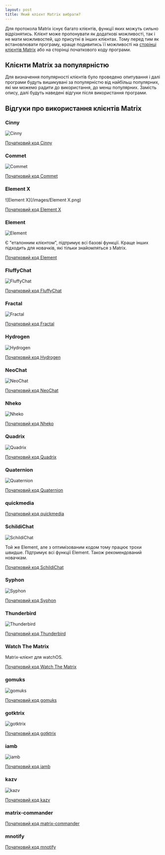 ```yaml
---
layout: post
title: Який клієнт Matrix вибрати?
---
```

Для протокола Matrix існує багато клієнтів, функції яких можуть сильно відрізнятись. Клієнт може пропонувати як додаткові можливості, так і не мати можливостей, що присутні в інших клієнтах. Тому перед тим як встановлювати програму, краще подивитись її можливості на [сторінці клієнтів Matrix](https://matrix.org/ecosystem/clients/) або на сторінці початкового коду програми.

## Клієнти Matrix за популярністю

Для визначення популярності клієнтів було проведено опитування і далі програми будуть вишикувані за популярністю від найбільш популярних, які ми можемо радити до використання, до менш популярних. Замість опису, далі будуть наведені відгуки після використання програми.

## Відгуки про використання клієнтів Matrix

### Cinny

![Cinny](/images/Cinny.png)

[Початковий код Cinny](https://github.com/cinnyapp/cinny)

### Commet

![Commet](/images/Commet.png)

[Початковий код Commet](https://github.com/commetchat/commet)

### Element X

![Element X](/images/Element X.png)

[Початковий код Element X](https://github.com/element-hq)

### Element

![Element](/images/Element.png)

Є "еталонним клієнтом", підтримує всі базові функції. Краще інших підходить для новачків, які тільки знайомляться з Matrix.

[Початковий код Element](https://github.com/element-hq)

### FluffyChat

![FluffyChat](/images/FluffyChat.png)

[Початковий код FluffyChat](https://github.com/krille-chan/fluffychat)

### Fractal

![Fractal](/images/Fractal.png)

[Початковий код Fractal](https://gitlab.gnome.org/World/fractal)

### Hydrogen

![Hydrogen](/images/Hydrogen.png)

[Початковий код Hydrogen](https://github.com/element-hq/hydrogen-web)

### NeoChat

![NeoChat](/images/NeoChat.png)

[Початковий код NeoChat](https://invent.kde.org/network/neochat)

### Nheko

![Nheko](/images/Nheko.png)

[Початковий код Nheko](https://github.com/Nheko-Reborn/nheko)

### Quadrix

![Quadrix](/images/Quadrix.png)

[Початковий код Quadrix](https://github.com/alariej/quadrix)

### Quaternion

![Quaternion](/images/Quaternion.png)

[Початковий код Quaternion](https://github.com/quotient-im/Quaternion) 

### quickmedia

[Початковий код quickmedia](https://git.dec05eba.com/QuickMedia/about/)

### SchildiChat

![SchildiChat](/images/SchildiChat.png)

Той же Element, але з оптимізованим кодом тому працює трохи швидше. Підтримує всі функції Element. Також рекомендований новачкам.

[Початковий код SchildiChat](https://github.com/SchildiChat)

### Syphon

![Syphon](/images/Syphon.png)

[Початковий код Syphon](https://github.com/syphon-org/syphon)

### Thunderbird

![Thunderbird](/images/Thunderbird.png)

[Початковий код Thunderbird](https://hg.mozilla.org/comm-central)

### Watch The Matrix

Matrix-клієнт для watchOS.

[Початковий код Watch The Matrix](https://github.com/pixlwave/Watch-The-Matrix)

### gomuks

![gomuks](/images/gomuks.png)

[Початковий код gomuks](https://github.com/tulir/gomuks)

### gotktrix

![gotktrix](/images/gotktrix.png)

[Початковий код gotktrix](https://github.com/diamondburned/gotktrix)

### iamb

![iamb](/images/iamb.png)

[Початковий код iamb](https://github.com/ulyssa/iamb)

### kazv

![kazv](/images/kazv.png)

[Початковий код kazv](https://lily-is.land/kazv/kazv)

### matrix-commander

[Початковий код matrix-commander](https://github.com/8go/matrix-commander)

### mnotify

[Початковий код mnotify](https://github.com/rumpelsepp/mnotify/)
